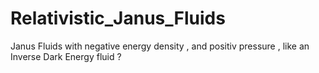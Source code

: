 # Relativistic_Janus_Fluids

Janus Fluids with negative energy density  , and positiv pressure , like an Inverse Dark Energy fluid ?
